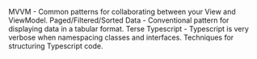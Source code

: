 MVVM
	- Common patterns for collaborating between your View and ViewModel.
Paged/Filtered/Sorted Data
	- Conventional pattern for displaying data in a tabular format.
Terse Typescript
	- Typescript is very verbose when namespacing classes and interfaces. Techniques for structuring Typescript code.